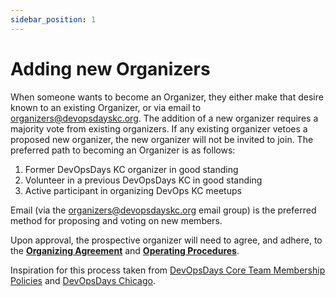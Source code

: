 ```yaml
---
sidebar_position: 1
---
```


# Adding new Organizers

When someone wants to become an Organizer, they either make that desire known to an existing Organizer, or via email to organizers@devopsdayskc.org. The addition of a new organizer requires a majority vote from existing organizers. If any existing organizer vetoes a proposed new organizer, the new organizer will not be invited to join. The preferred path to becoming an Organizer is as follows:

1. Former DevOpsDays KC organizer in good standing
2. Volunteer in a previous DevOpsDays KC in good standing
3. Active participant in organizing DevOps KC meetups

Email (via the organizers@devopsdayskc.org email group) is the preferred method for proposing and voting on new members. 

Upon approval, the prospective organizer will need to agree, and adhere, to the **[Organizing Agreement](./organizer_agreement.md)** and **[Operating Procedures](./operating_procedures.md)**.

Inspiration for this process taken from [DevOpsDays Core Team Membership Policies](https://github.com/devopsdays/devopsdays-policies/blob/main/policies/team-membership.md#adding-new-core-team-members) and [DevOpsDays Chicago](https://docs.devopsdayschi.org/organizing-team-administration/adding-new-members).
